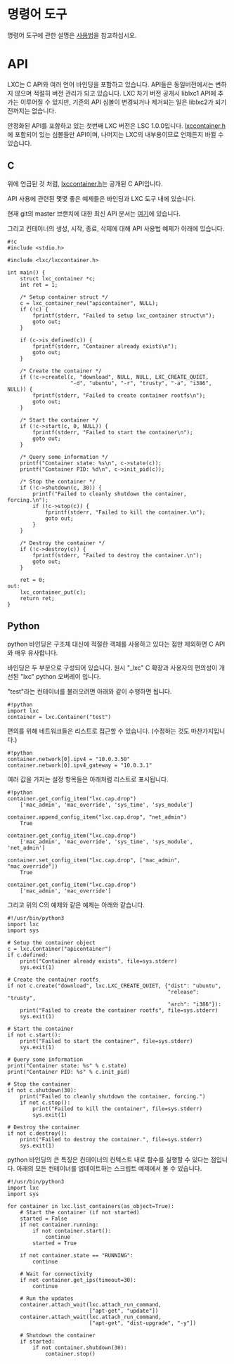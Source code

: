 # 명령어 도구
명령어 도구에 관한 설명은 [사용법](/ko/lxc/manpages/)을 참고하십시오.

# API
LXC는 C API와 여러 언어 바인딩을 포함하고 있습니다. API들은 동일버전에서는 변하지 않으며 적절히 버전 관리가 되고 있습니다.
LXC 차기 버전 공개시 liblxc1 API에 추가는 이루어질 수 있지만, 기존의 API 심볼이 변경되거나 제거되는 일은 liblxc2가 되기 전까지는 없습니다.

안정화된 API를 포함하고 있는 첫번째 LXC 버전은 LSC 1.0.0입니다.
[lxccontainer.h](https://github.com/lxc/lxc/blob/master/src/lxc/lxccontainer.h)에 포함되어 있는 심볼들만 API이며, 나머지는 LXC의 내부용이므로 언제든지 바뀔 수 있습니다.

## C
위에 언급된 것 처럼, [lxccontainer.h](https://github.com/lxc/lxc/blob/master/src/lxc/lxccontainer.h)는 공개된 C API입니다.

API 사용에 관련된 몇몇 좋은 예제들은 바인딩과 LXC 도구 내에 있습니다.

현재 git의 master 브랜치에 대한 최신 API 문서는 [여기](/lxc/apidoc/)에 있습니다.

그리고 컨테이너의 생성, 시작, 종료, 삭제에 대해 API 사용법 예제가 아래에 있습니다.

    #!c
    #include <stdio.h>

    #include <lxc/lxccontainer.h>

    int main() {
        struct lxc_container *c;
        int ret = 1;

        /* Setup container struct */
        c = lxc_container_new("apicontainer", NULL);
        if (!c) {
            fprintf(stderr, "Failed to setup lxc_container struct\n");
            goto out;
        }

        if (c->is_defined(c)) {
            fprintf(stderr, "Container already exists\n");
            goto out;
        }

        /* Create the container */
        if (!c->createl(c, "download", NULL, NULL, LXC_CREATE_QUIET,
                        "-d", "ubuntu", "-r", "trusty", "-a", "i386", NULL)) {
            fprintf(stderr, "Failed to create container rootfs\n");
            goto out;
        }

        /* Start the container */
        if (!c->start(c, 0, NULL)) {
            fprintf(stderr, "Failed to start the container\n");
            goto out;
        }

        /* Query some information */
        printf("Container state: %s\n", c->state(c));
        printf("Container PID: %d\n", c->init_pid(c));

        /* Stop the container */
        if (!c->shutdown(c, 30)) {
            printf("Failed to cleanly shutdown the container, forcing.\n");
            if (!c->stop(c)) {
                fprintf(stderr, "Failed to kill the container.\n");
                goto out;
            }
        }

        /* Destroy the container */
        if (!c->destroy(c)) {
            fprintf(stderr, "Failed to destroy the container.\n");
            goto out;
        }

        ret = 0;
    out:
        lxc_container_put(c);
        return ret;
    }

## Python
python 바인딩은 구조체 대신에 적절한 객체를 사용하고 있다는 점만 제외하면 C API와 매우 유사합니다.

바인딩은 두 부분으로 구성되어 있습니다. 원시 "\_lxc" C 확장과 사용자의 편의성이 개선된 "lxc" python 오버레이 입니다.

"test"라는 컨테이너를 불러오려면 아래와 같이 수행하면 됩니다.

    #!python
    import lxc
    container = lxc.Container("test")

편의를 위해 네트워크들은 리스트로 접근할 수 있습니다. (수정하는 것도 마찬가지입니다.)

    #!python
    container.network[0].ipv4 = "10.0.3.50"
    container.network[0].ipv4_gateway = "10.0.3.1"

여러 값을 가지는 설정 항목들은 아래처럼 리스트로 표시됩니다.

    #!python
    container.get_config_item("lxc.cap.drop")
        ['mac_admin', 'mac_override', 'sys_time', 'sys_module']

    container.append_config_item("lxc.cap.drop", "net_admin")
        True

    container.get_config_item("lxc.cap.drop")
        ['mac_admin', 'mac_override', 'sys_time', 'sys_module', 'net_admin']

    container.set_config_item("lxc.cap.drop", ["mac_admin", "mac_override"])
        True

    container.get_config_item("lxc.cap.drop")
        ['mac_admin', 'mac_override']

그리고 위의 C의 예제와 같은 예제는 아래와 같습니다.

    #!/usr/bin/python3
    import lxc
    import sys

    # Setup the container object
    c = lxc.Container("apicontainer")
    if c.defined:
        print("Container already exists", file=sys.stderr)
        sys.exit(1)

    # Create the container rootfs
    if not c.create("download", lxc.LXC_CREATE_QUIET, {"dist": "ubuntu",
                                                       "release": "trusty",
                                                       "arch": "i386"}):
        print("Failed to create the container rootfs", file=sys.stderr)
        sys.exit(1)

    # Start the container
    if not c.start():
        print("Failed to start the container", file=sys.stderr)
        sys.exit(1)

    # Query some information
    print("Container state: %s" % c.state)
    print("Container PID: %s" % c.init_pid)

    # Stop the container
    if not c.shutdown(30):
        print("Failed to cleanly shutdown the container, forcing.")
        if not c.stop():
            print("Failed to kill the container", file=sys.stderr)
            sys.exit(1)

    # Destroy the container
    if not c.destroy():
        print("Failed to destroy the container.", file=sys.stderr)
        sys.exit(1)

python 바인딩의 큰 특징은 컨테이너의 컨텍스트 내로 함수를 실행할 수 있다는 점입니다. 아래의 모든 컨테이너를 업데이트하는 스크립트 예제에서 볼 수 있습니다.

    #!/usr/bin/python3
    import lxc
    import sys

    for container in lxc.list_containers(as_object=True):
        # Start the container (if not started)
        started = False
        if not container.running:
            if not container.start():
                continue
            started = True

        if not container.state == "RUNNING":
            continue

        # Wait for connectivity
        if not container.get_ips(timeout=30):
            continue

        # Run the updates
        container.attach_wait(lxc.attach_run_command,
                              ["apt-get", "update"])
        container.attach_wait(lxc.attach_run_command,
                              ["apt-get", "dist-upgrade", "-y"])

        # Shutdown the container
        if started:
            if not container.shutdown(30):
                container.stop()
